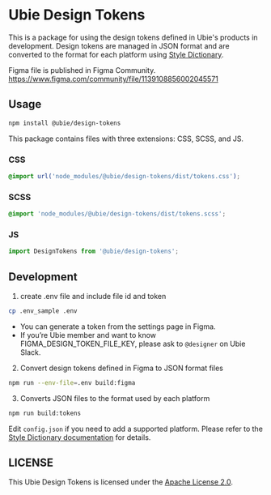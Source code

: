 # Ubie Design Tokens

This is a package for using the design tokens defined in Ubie's products in development. Design tokens are managed in JSON format and are converted to the format for each platform using [Style Dictionary](https://amzn.github.io/style-dictionary/).

Figma file is published in Figma Community.
https://www.figma.com/community/file/1139108856002045571

## Usage

```bash
npm install @ubie/design-tokens
```

This package contains files with three extensions: CSS, SCSS, and JS.

### CSS

```CSS
@import url('node_modules/@ubie/design-tokens/dist/tokens.css');
```

### SCSS

```SCSS
@import 'node_modules/@ubie/design-tokens/dist/tokens.scss';
```

### JS

```js
import DesignTokens from '@ubie/design-tokens';
```

## Development

1. create .env file and include file id and token

```bash
cp .env_sample .env
```

- You can generate a token from the settings page in Figma.
- If you’re Ubie member and want to know FIGMA_DESIGN_TOKEN_FILE_KEY, please ask to `@designer` on Ubie Slack.

2. Convert design tokens defined in Figma to JSON format files

```bash
npm run --env-file=.env build:figma
```

3. Converts JSON files to the format used by each platform

```bash
npm run build:tokens
```

Edit `config.json` if you need to add a supported platform. Please refer to the [Style Dictionary documentation](https://amzn.github.io/style-dictionary/#/config?id=platform) for details.

## LICENSE

This Ubie Design Tokens is licensed under the [Apache License 2.0](https://github.com/ubie-oss/design-tokens/blob/main/LICENSE).
